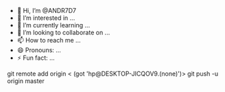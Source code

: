 - 👋 Hi, I’m @ANDR7D7
- 👀 I’m interested in ...
- 🌱 I’m currently learning ...
- 💞️ I’m looking to collaborate on ...
- 📫 How to reach me ...
- 😄 Pronouns: ...
- ⚡ Fun fact: ...

<!---
ANDR7D7/ANDR7D7 is a ✨ special ✨ repository because its `README.md` (this file) appears on your GitHub profile.
You can click the Preview link to take a look at your changes.
--->
 git remote add origin < (got 'hp@DESKTOP-JICQOV9.(none)')>
   git push -u origin master
